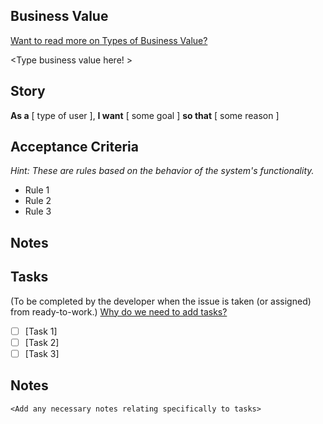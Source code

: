 ## Business Value

[Want to read more on Types of Business Value?](https://docs.google.com/spreadsheets/d/1Bvcam238-mvESbTmEgLjkR0Dhrb9TmP4aQ7b3st8pMc/edit#gid=0)

<Type business value here! >

## Story
**As a**  [ type of user ],
**I want** [ some goal ]
**so that** [ some reason ]

## Acceptance Criteria
*Hint: These are rules based on the behavior of the system's functionality.*

* Rule 1
* Rule 2
* Rule 3

## Notes
<Document any additional details about the feature>
  
## Tasks
(To be completed by the developer when the issue is taken (or assigned) from ready-to-work.)
[Why do we need to add tasks?](https://healthlabs.slab.com/posts/tasking-stories-z7lh2l1w)
- [ ] [Task 1]
- [ ] [Task 2]
- [ ] [Task 3]

## Notes
```
<Add any necessary notes relating specifically to tasks>
```
